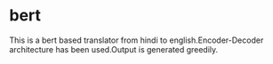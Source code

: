# bert
This is a bert based translator from hindi to english.Encoder-Decoder architecture has been used.Output is generated greedily.
